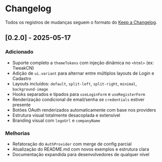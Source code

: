 # Changelog

Todos os registros de mudanças seguem o formato do [Keep a Changelog](https://keepachangelog.com/pt-BR/1.0.0/).

## [0.2.0] - 2025-05-17

### Adicionado

- Suporte completo a `themeTokens` com injeção dinâmica no `<html>` (ex: TweakCN)
- Adição de `ui.variant` para alternar entre múltiplos layouts de Login e Cadastro
- Layouts incluídos: `default`, `split-left`, `split-right`, `minimal`, `background-image`
- Hooks separados e tipados para `useLoginForm` e `useRegisterForm`
- Renderização condicional de email/senha se `credentials` estiver presente
- Botões OAuth renderizados automaticamente com base nos providers
- Estrutura visual totalmente desacoplada e extensível
- Branding visual com `logoUrl` e `companyName`

### Melhorias

- Refatoração do `AuthProvider` com merge de config parcial
- Atualização do README.md com novos exemplos e estrutura clara
- Documentação expandida para desenvolvedores de qualquer nível